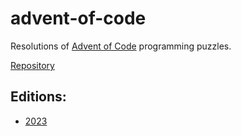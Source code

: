# advent-of-code

Resolutions of [Advent of Code](https://adventofcode.com) programming puzzles.

[Repository](https://github.com/alexbatistaarantes/advent-of-code)

## Editions:
- [2023](./2023/)
